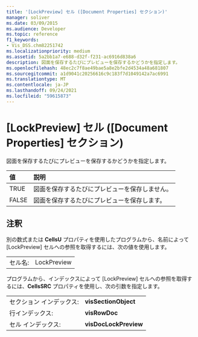 ```yaml
---
title: '[LockPreview] セル ([Document Properties] セクション)'
manager: soliver
ms.date: 03/09/2015
ms.audience: Developer
ms.topic: reference
f1_keywords:
- Vis_DSS.chm82251742
ms.localizationpriority: medium
ms.assetid: 5a2bb1a7-e688-d32f-f231-ac6916d838a6
description: 図面を保存するたびにプレビューを保存するかどうかを指定します。
ms.openlocfilehash: 48ec2c7f8ae49bae5a8e2bfe2d4534a48a681807
ms.sourcegitcommit: a1d9041c20256616c9c183f7d1049142a7ac6991
ms.translationtype: MT
ms.contentlocale: ja-JP
ms.lasthandoff: 09/24/2021
ms.locfileid: "59615873"
---
```

# <a name="lockpreview-cell-document-properties-section"></a>[LockPreview] セル ([Document Properties] セクション)

図面を保存するたびにプレビューを保存するかどうかを指定します。
  
|**値**|**説明**|
|:-----|:-----|
| TRUE  <br/> | 図面を保存するたびにプレビューを保存しません。  <br/> |
| FALSE  <br/> | 図面を保存するたびにプレビューを保存します。  <br/> |
   
## <a name="remarks"></a>注釈

別の数式または **CellsU** プロパティを使用したプログラムから、名前によって [LockPreview] セルへの参照を取得するには、次の値を使用します。 
  
|||
|:-----|:-----|
| セル名:  <br/> | LockPreview  <br/> |
   
プログラムから、インデックスによって [LockPreview] セルへの参照を取得するには、**CellsSRC** プロパティを使用し、次の引数を指定します。 
  
|||
|:-----|:-----|
| セクション インデックス:  <br/> |**visSectionObject** <br/> |
| 行インデックス:  <br/> |**visRowDoc** <br/> |
| セル インデックス:  <br/> |**visDocLockPreview** <br/> |
   

